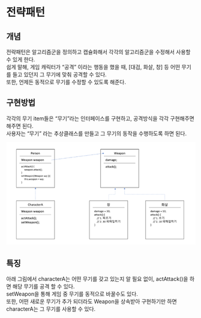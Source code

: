 # 전략패턴

## 개념
전략패턴은 알고리즘군을 정의하고 캡슐화해서 각각의 알고리즘군을 수정해서 사용할 수 있게 한다.<br>
쉽게 말해, 게임 캐릭터가 “공격” 이라는 행동을 했을 때, [대검, 화살, 창] 등 어떤 무기를 들고 있던지 그 무기에 맞춰 공격할 수 있다. <br> 
또한, 언제든 동적으로 무기를 수정할 수 있도록 해준다.

## 구현방법
각각의 무기 item들은 “무기”라는 인터페이스를 구현하고, 공격방식을 각각 구현해주면 해주면 된다. <br> 
사용자는 “무기” 라는 추상클래스를 만들고 그 무기의 동작을 수행하도록 하면 된다.

![img.png](img.png)

## 특징
아래 그림에서 characterA는 어떤 무기를 갖고 있는지 알 필요 없이, actAttack()을 하면 해당 무기를 공격 할 수 있다. <br> 
setWeapon을 통해 게임 중 무기를 동적으로 바꿀수도 있다. <br> 
또한, 어떤 새로운 무기가 추가 되더라도 Weapon을 상속받아 구현하기만 하면 characterA는 그 무기를 사용할 수 있다.